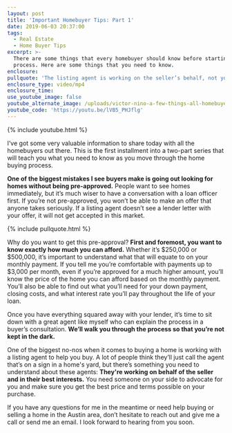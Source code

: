 ```yaml
---
layout: post
title: 'Important Homebuyer Tips: Part 1'
date: 2019-06-03 20:37:00
tags:
  - Real Estate
  - Home Buyer Tips
excerpt: >-
  There are some things that every homebuyer should know before starting the
  process. Here are some things that you need to know.
enclosure:
pullquote: 'The listing agent is working on the seller’s behalf, not yours.'
enclosure_type: video/mp4
enclosure_time:
use_youtube_image: false
youtube_alternate_image: /uploads/victor-nino-a-few-things-all-homebuyers-should-know-youtube.jpg
youtube_code: 'https://youtu.be/lVB5_PHJflg'
---
```


{% include youtube.html %}

I’ve got some very valuable information to share today with all the homebuyers out there. This is the first installment into a two-part series that will teach you what you need to know as you move through the home buying process.

**One of the biggest mistakes I see buyers make is going out looking for homes without being pre-approved.** People want to see homes immediately, but it’s much wiser to have a conversation with a loan officer first. If you’re not pre-approved, you won’t be able to make an offer that anyone takes seriously. If a listing agent doesn’t see a lender letter with your offer, it will not get accepted in this market.

{% include pullquote.html %}

Why do you want to get this pre-approval? **First and foremost, you want to know exactly how much you can afford.** Whether it’s $250,000 or $500,000, it’s important to understand what that will equate to on your monthly payment. If you tell me you’re comfortable with payments up to $3,000 per month, even if you’re approved for a much higher amount, you’ll know the price of the home you can afford based on the monthly payment. You’ll also be able to find out what you’ll need for your down payment, closing costs, and what interest rate you’ll pay throughout the life of your loan.

Once you have everything squared away with your lender, it’s time to sit down with a great agent like myself who can explain the process in a buyer’s consultation. **We’ll walk you through the process so that you’re not kept in the dark.**

One of the biggest no-nos when it comes to buying a home is working with a listing agent to help you buy. A lot of people think they’ll just call the agent that’s on a sign in a home's yard, but there’s something you need to understand about these agents:&nbsp;**They're working on behalf of the seller and in their best interests.** You need someone on your side to advocate for you and make sure you get the best price and terms possible on your purchase.

If you have any questions for me in the meantime or need help buying or selling a home in the Austin area, don’t hesitate to reach out and give me a call or send me an email. I look forward to hearing from you soon.<br>&nbsp;
